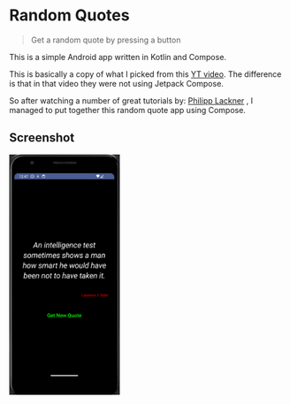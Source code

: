 # Random Quotes
> Get a random quote by pressing a button

This is a simple Android app written in Kotlin and Compose.

This is basically a copy of what I picked from this
[YT video](https://youtu.be/ytEArKJXNNg?si=cm1Z6Nv5wv0jwEmX).
The difference is that in that video they were not using Jetpack Compose.

So after watching a number of great tutorials by:
[Philipp Lackner](https://www.youtube.com/@PhilippLackner) , I managed
to put together this random quote app using Compose.

## Screenshot

<img src="RandomQuote.png" alt="Screen1" width="200"/>

